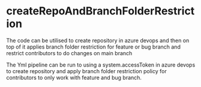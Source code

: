 # createRepoAndBranchFolderRestriction
The code can be utilised to create repository in azure devops and then on top of it applies branch folder restriction for feature or bug branch and restrict contributors to do changes on main branch

The Yml pipeline can be run to using a system.accessToken in azure devops to create repository and apply branch folder restriction policy for contributors to only work with feature and bug branch.
